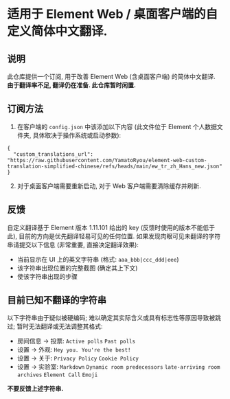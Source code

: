 # 适用于 Element Web / 桌面客户端的自定义简体中文翻译.
## 说明
此仓库提供一个订阅, 用于改善 Element Web (含桌面客户端) 的简体中文翻译.  
**由于翻译率不足, 翻译仍在准备. 此仓库暂时闲置.**

## 订阅方法
1. 在客户端的 `config.json` 中该添加以下内容 (此文件位于 Element 个人数据文件夹, 具体取决于操作系统或启动参数):
```
{
  "custom_translations_url": "https://raw.githubusercontent.com/YamatoRyou/element-web-custom-translation-simplified-chinese/refs/heads/main/ew_tr_zh_Hans_new.json"
}
```  
2. 对于桌面客户端需要重新启动, 对于 Web 客户端需要清除缓存并刷新.

## 反馈
自定义翻译基于 Element 版本 1.11.101 给出的 key (反馈时使用的版本不能低于此), 目前的方向是优先翻译轻易可见的任何位置.
如果发现肉眼可见未翻译的字符串请提交以下信息 (非常重要, 直接决定翻译效果):
- 当前显示在 UI 上的英文字符串 (格式: `aaa_bbb|ccc_ddd|eee`)
- 该字符串出现位置的完整截图 (确定其上下文)
- 使该字符串出现的步骤

## 目前已知不翻译的字符串
以下字符串由于疑似被硬编码; 难以确定其实际含义或具有标志性等原因导致被跳过; 暂时无法翻译或无法调整其格式:  
- 房间信息 -> 投票:
  `Active polls`
  `Past polls`  
- 设置 -> 外观:
  `Hey you. You're the best!`  
- 设置 -> 关于:
  `Privacy Policy`
  `Cookie Policy`  
- 设置 -> 实验室:
  `Markdown`
  `Dynamic room predecessors`
  `late-arriving room archives`
  `Element Call`
  `Emoji`

**不要反馈上述字符串.**
